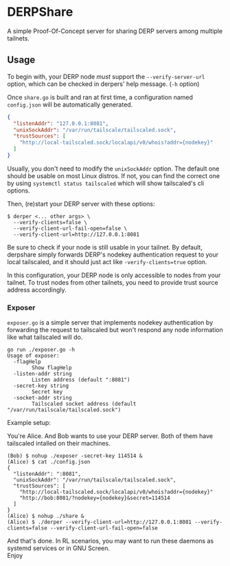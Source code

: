 # DERPShare
A simple Proof-Of-Concept server for sharing DERP servers among multiple tailnets.

## Usage

To begin with, your DERP node _must_ support the `--verify-server-url` option, which can be checked in derpers' help message. (`-h` option)  

Once `share.go` is built and ran at first time, a configuration named `config.json` will be automatically generated.
```json
{
  "listenAddr": "127.0.0.1:8081",
  "unixSockAddr": "/var/run/tailscale/tailscaled.sock",
  "trustSources": [
    "http://local-tailscaled.sock/localapi/v0/whois?addr={nodekey}"
  ]
}
```
Usually, you don't need to modify the `unixSockAddr` option. The default one should be usable on most Linux distros. If not, you can find the correct one by using `systemctl status tailscaled` which will show tailscaled's cli options.

Then, (re)start your DERP server with these options:
```
$ derper <... other args> \
  --verify-clients=false \
  --verify-client-url-fail-open=false \
  --verify-client-url=http://127.0.0.1:8081
```

Be sure to check if your node is still usable in your tailnet. By default, derpshare simply forwards DERP's nodekey authentication request to your local tailscaled, and it should just act like `-verify-clients=true` option.

In this configuration, your DERP node is only accessible to nodes from your tailnet. To trust nodes from other tailnets, you need to provide trust source address accordingly.

### Exposer

`exposer.go` is a simple server that implements nodekey authentication by forwarding the request to tailscaled but won't respond any node information like what tailscaled will do.

```
go run ./exposer.go -h
Usage of exposer:
  -flagHelp
        Show flagHelp
  -listen-addr string
        Listen address (default ":8081")
  -secret-key string
        Secret key
  -socket-addr string
        Tailscaled socket address (default "/var/run/tailscale/tailscaled.sock")
```

Example setup:

You're Alice. And Bob wants to use your DERP server. Both of them have tailscaled intalled on their machines.
```
(Bob) $ nohup ./exposer -secret-key 114514 &
(Alice) $ cat ./config.json
{
  "listenAddr": ":8081",
  "unixSockAddr": "/var/run/tailscale/tailscaled.sock",
  "trustSources": [
    "http://local-tailscaled.sock/localapi/v0/whois?addr={nodekey}"
    "http://bob:8081/?nodekey={nodekey}&secret=114514
  ]
}
(Alice) $ nohup ./share &
(Alice) $ ./derper --verify-client-url=http://127.0.0.1:8081 --verify-clients=false --verify-client-url-fail-open=false
```

And that's done. In RL scenarios, you may want to run these daemons as systemd services or in GNU Screen.  
Enjoy